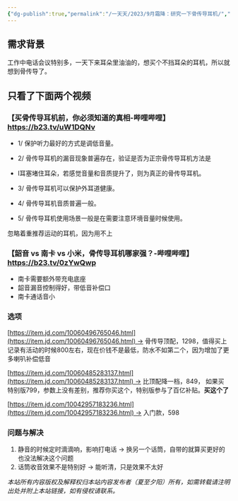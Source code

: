 ```yaml
---
{"dg-publish":true,"permalink":"/一天天/2023/9月霜降：研究一下骨传导耳机/","tags":["新东西研究"]}
---
```


## 需求背景

工作中电话会议特别多，一天下来耳朵里油油的，想买个不挡耳朵的耳机，所以就想到骨传导了。  

## 只看了下面两个视频
 
### 【买骨传导耳机前，你必须知道的真相-哔哩哔哩】 https://b23.tv/uW1DQNv

- 1/ 保护听力最好的方式是调低音量。

- 2/ 骨传导耳机的漏音现象普遍存在，验证是否为正宗骨传导耳机方法是

- I耳塞堵住耳朵，若感觉音量和音质提升了，则为真正的骨传导耳机。

- 3/ 骨传导耳机可以保护外耳道健康。

- 4/ 骨传导耳机音质普遍一般。

- 5/ 骨传导耳机使用场景一般是在需要注意环境音量时候使用。

忽略着重推荐运动的耳机，因为用不上

### 【韶音 vs 南卡 vs 小米，骨传导耳机哪家强？-哔哩哔哩】 https://b23.tv/0zYwQwp

- 南卡需要额外带充电底座
- 韶音漏音控制得好，带低音补偿口
- 南卡通话音小
### 选项

[https://item.jd.com/10060496765046.html](https://item.jd.com/10060496765046.html) -> 骨传导顶配，1298，值得买上记录有活动的时候800左右，现在价钱不是最低，防水不如第二个，因为增加了更多喇叭补偿低音

[https://item.jd.com/10060485283137.html](https://item.jd.com/10060485283137.html) -> 比顶配降一档，849， 如果买特别版799，参数上没有差别，推荐你买这个，特别版参与了百亿补贴。**买这个了**

[https://item.jd.com/10042957183236.html](https://item.jd.com/10042957183236.html) -> 入门款，598  

### 问题与解决

1. 静音的时候定时滴滴响，影响打电话 -> 换另一个话筒，自带的就算买更好的也没法解决这个问题
2. 话筒收音效果不是特别好 -> 能听清，只是效果不太好


<div class="transclusion internal-embed is-loaded"><div class="markdown-embed">




*本站所有内容版权及解释权归本站内容发布者（夏至夕阳）所有，如需转载请注明出处并附上本站链接，如有侵权请联系。*


</div></div>
